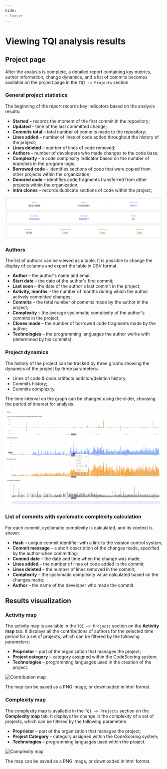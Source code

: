 ```yaml
---
hide:
- footer
---
```

# Viewing TQI analysis results

## Project page

After the analysis is complete, a detailed report containing key metrics, author information, change dynamics, and a list of commits becomes available on the project page in the `TQI -> Projects` section.

### General project statistics

The beginning of the report records key indicators based on the analysis results:

- **Started** – records the moment of the first commit in the repository;
- **Updated** – time of the last committed change;
- **Commits total** – total number of commits made to the repository;
- **Lines added** – number of lines of code added throughout the history of the project;
- **Lines deleted** – number of lines of code removed;
- **Authors** – number of developers who made changes to the code base;
- **Complexity** – a code complexity indicator based on the number of branches in the program logic;
- **Borrowed code** – identifies sections of code that were copied from other projects within the organization;
- **Donored code** – identifies code fragments transferred from other projects within the organization;
- **Intra clones** – records duplicate sections of code within the project;

![Analysis results](/assets/img/tqi/en/tqi-stats.png)

### Authors

The list of authors can be viewed as a table. It is possible to change the display of columns and export the table in CSV format.

- **Author** – the author's name and email;
- **Start date** – the date of the author's first commit;
- **Last seen** – the date of the author's last commit in the project;
- **Activity, months** – the number of months during which the author actively committed changes;
- **Commits** – the total number of commits made by the author in the project;
- **Complexity** – the average cyclomatic complexity of the author's commits in the project;
- **Clones made** – the number of borrowed code fragments made by the author;
- **Technologies** – the programming languages the author works with (determined by his commits).

### Project dynamics

The history of the project can be tracked by three graphs showing the dynamics of the project by three parameters:

- Lines of code & code artifacts addition/deletion history;
- Commits history;
- Commits complexity.

The time interval on the graph can be changed using the slider, choosing the period of interest for analysis.

![Project dynamics](/assets/img/tqi/en/tqi-dynamics.png)

### List of commits with cyclomatic complexity calculation

For each commit, cyclomatic complexity is calculated, and its context is shown:

- **Hash** – unique commit identifier with a link to the version control system;
- **Commit message** – a short description of the changes made, specified by the author when committing;
- **Commit date** – the date and time when the change was made;
- **Lines added** – the number of lines of code added in the commit;
- **Lines deleted** – the number of lines removed in the commit;
- **Complexity** – the cyclomatic complexity value calculated based on the changes made;
- **Author** – the name of the developer who made the commit.

## Results visualization

### Activity map

The activity map is available in the `TQI –> Projects` section on the **Activity map** tab. It displays all the contributions of authors for the selected time period for a set of projects, which can be filtered by the following parameters:

- **Proprietor** – part of the organization that manages the project;
- **Project category** – category assigned within the CodeScoring system;
- **Technologies** – programming languages used in the creation of the project.

![Contribution map](/assets/img/tqi/en/contribution-map.png)

The map can be saved as a PNG image, or downloaded in html format.

### Complexity map

The complexity map is available in the `TQI –> Projects` section on the **Complexity map** tab. It displays the change in the complexity of a set of projects, which can be filtered by the following parameters:

- **Proprietor** – part of the organization that manages the project;
- **Project Category** – category assigned within the CodeScoring system;
- **Technologies** – programming languages used within the project.

![Complexity map](/assets/img/tqi/en/contribution-map.png)

The map can be saved as a PNG image, or downloaded in html format.
